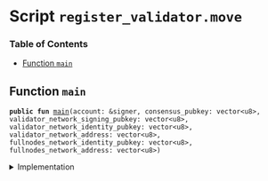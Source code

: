 
<a name="SCRIPT"></a>

# Script `register_validator.move`

### Table of Contents

-  [Function `main`](#SCRIPT_main)



<a name="SCRIPT_main"></a>

## Function `main`



<pre><code><b>public</b> <b>fun</b> <a href="#SCRIPT_main">main</a>(account: &signer, consensus_pubkey: vector&lt;u8&gt;, validator_network_signing_pubkey: vector&lt;u8&gt;, validator_network_identity_pubkey: vector&lt;u8&gt;, validator_network_address: vector&lt;u8&gt;, fullnodes_network_identity_pubkey: vector&lt;u8&gt;, fullnodes_network_address: vector&lt;u8&gt;)
</code></pre>



<details>
<summary>Implementation</summary>


<pre><code><b>fun</b> <a href="#SCRIPT_main">main</a>(
    account: &signer,
    consensus_pubkey: vector&lt;u8&gt;,
    validator_network_signing_pubkey: vector&lt;u8&gt;,
    validator_network_identity_pubkey: vector&lt;u8&gt;,
    validator_network_address: vector&lt;u8&gt;,
    fullnodes_network_identity_pubkey: vector&lt;u8&gt;,
    fullnodes_network_address: vector&lt;u8&gt;,
) {
  <a href="../../modules/doc/validator_config.md#0x0_ValidatorConfig_register_candidate_validator">ValidatorConfig::register_candidate_validator</a>(
      consensus_pubkey,
      validator_network_signing_pubkey,
      validator_network_identity_pubkey,
      validator_network_address,
      fullnodes_network_identity_pubkey,
      fullnodes_network_address
  );

  <b>let</b> sender = <a href="../../modules/doc/signer.md#0x0_Signer_address_of">Signer::address_of</a>(account);
  // Validating nodes need <b>to</b> accept all currencies in order <b>to</b> receive txn fees
  <b>if</b> (!<a href="../../modules/doc/libra_account.md#0x0_LibraAccount_accepts_currency">LibraAccount::accepts_currency</a>&lt;<a href="../../modules/doc/coin1.md#0x0_Coin1_T">Coin1::T</a>&gt;(sender)) {
      <a href="../../modules/doc/libra_account.md#0x0_LibraAccount_add_currency">LibraAccount::add_currency</a>&lt;<a href="../../modules/doc/coin1.md#0x0_Coin1_T">Coin1::T</a>&gt;(account)
  };
  <b>if</b> (!<a href="../../modules/doc/libra_account.md#0x0_LibraAccount_accepts_currency">LibraAccount::accepts_currency</a>&lt;<a href="../../modules/doc/coin2.md#0x0_Coin2_T">Coin2::T</a>&gt;(sender)) {
      <a href="../../modules/doc/libra_account.md#0x0_LibraAccount_add_currency">LibraAccount::add_currency</a>&lt;<a href="../../modules/doc/coin2.md#0x0_Coin2_T">Coin2::T</a>&gt;(account)
  };
  <b>if</b> (!<a href="../../modules/doc/libra_account.md#0x0_LibraAccount_accepts_currency">LibraAccount::accepts_currency</a>&lt;<a href="../../modules/doc/lbr.md#0x0_LBR_T">LBR::T</a>&gt;(sender)) {
      <a href="../../modules/doc/libra_account.md#0x0_LibraAccount_add_currency">LibraAccount::add_currency</a>&lt;<a href="../../modules/doc/lbr.md#0x0_LBR_T">LBR::T</a>&gt;(account)
  };
}
</code></pre>



</details>
